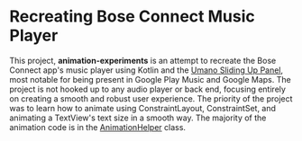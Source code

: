 # Recreating Bose Connect Music Player

This project, **animation-experiments** is an attempt to recreate the Bose Connect app's music player using Kotlin and 
the [Umano Sliding Up Panel](https://github.com/umano/AndroidSlidingUpPanel), most notable for being present in Google 
Play Music and Google Maps. The project is not hooked up to any audio player or back end, focusing entirely on creating
a smooth and robust user experience. The priority of the project was to learn how to animate using ConstraintLayout,
ConstraintSet, and animating a TextView's text size in a smooth way. The majority of the animation code is in the 
[AnimationHelper](../master/app/src/main/java/com/pajato/drawerreplacement/AnimationHelper.kt) class.
